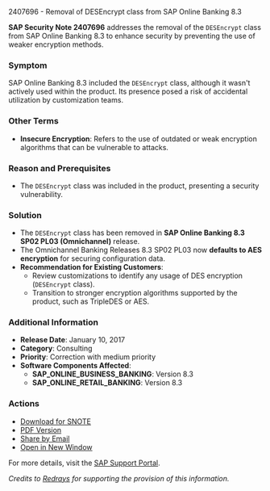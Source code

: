 2407696 - Removal of DESEncrypt class from SAP Online Banking 8.3

**SAP Security Note 2407696** addresses the removal of the `DESEncrypt` class from SAP Online Banking 8.3 to enhance security by preventing the use of weaker encryption methods.

### Symptom
SAP Online Banking 8.3 included the `DESEncrypt` class, although it wasn't actively used within the product. Its presence posed a risk of accidental utilization by customization teams.

### Other Terms
- **Insecure Encryption**: Refers to the use of outdated or weak encryption algorithms that can be vulnerable to attacks.

### Reason and Prerequisites
- The `DESEncrypt` class was included in the product, presenting a security vulnerability.

### Solution
- The `DESEncrypt` class has been removed in **SAP Online Banking 8.3 SP02 PL03 (Omnichannel)** release.
- The Omnichannel Banking Releases 8.3 SP02 PL03 now **defaults to AES encryption** for securing configuration data.
- **Recommendation for Existing Customers**:
  - Review customizations to identify any usage of DES encryption (`DESEncrypt` class).
  - Transition to stronger encryption algorithms supported by the product, such as TripleDES or AES.

### Additional Information
- **Release Date**: January 10, 2017
- **Category**: Consulting
- **Priority**: Correction with medium priority
- **Software Components Affected**:
  - **SAP_ONLINE_BUSINESS_BANKING**: Version 8.3
  - **SAP_ONLINE_RETAIL_BANKING**: Version 8.3

### Actions
- [Download for SNOTE](https://notesdownloads.sap.com/note/0040000018462722017)
- [PDF Version](https://usersupport.sap.com/sap/support/sfm/notes/print/0002407696?language=en-US&token=C0F2BB7E00356D3E15390829892BA59B)
- [Share by Email](https://me.sap.com/)
- [Open in New Window](https://me.sap.com/)

For more details, visit the [SAP Support Portal](https://me.sap.com/).

*Credits to [Redrays](https://redrays.io) for supporting the provision of this information.*